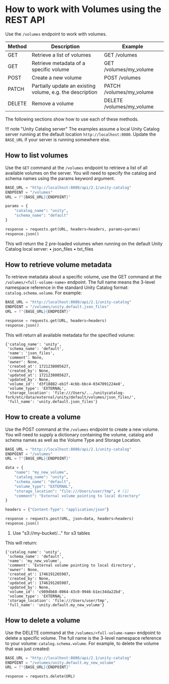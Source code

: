 # How to work with Volumes using the REST API

Use the `/volumes` endpoint to work with volumes.

| Method | Description                                               | Example                   |
| ------ | --------------------------------------------------------- | ------------------------- |
| GET    | Retrieve a list of volumes                                | GET /volumes              |
| GET    | Retrieve metadata of a specific volume                    | GET /volumes/my_volume    |
| POST   | Create a new volume                                       | POST /volumes             |
| PATCH  | Partially update an existing volume, e.g. the description | PATCH /volumes/my_volume  |
| DELETE | Remove a volume                                           | DELETE /volumes/my_volume |

The following sections show how to use each of these methods.

<!-- prettier-ignore -->
!!! note "Unity Catalog server"
    The examples assume a local Unity Catalog server running at the default location `http://localhost:8080`. Update the `BASE_URL` if your server is running somewhere else.

## How to list volumes

Use the `GET` command at the `/volumes` endpoint to retrieve a list of all available volumes on the server. You will need to specify the catalog and schema names using the params keyword argument.

```python
BASE_URL = "http://localhost:8080/api/2.1/unity-catalog"
ENDPOINT = "/volumes"
URL = f"{BASE_URL}{ENDPOINT}"

params = {
    "catalog_name": "unity",
    "schema_name": "default"
}

response = requests.get(URL, headers=headers, params=params)
response.json()
```

This will return the 2 pre-loaded volumes when running on the default Unity Catalog local server:
• json_files
• txt_files

## How to retrieve volume metadata

To retrieve metadata about a specific volume, use the GET command at the `/volumes/<full-volume-name>` endpoint. The full name means the 3-level namespace reference in the standard Unity Catalog format: `catalog.schema.volume`. For example:

```python
BASE_URL = "http://localhost:8080/api/2.1/unity-catalog"
ENDPOINT = "/volumes/unity.default.json_files"
URL = f"{BASE_URL}{ENDPOINT}"

response = requests.get(URL, headers=headers)
response.json()
```

This will return all available metadata for the specified volume:

```
{'catalog_name': 'unity',
 'schema_name': 'default',
 'name': 'json_files',
 'comment': None,
 'owner': None,
 'created_at': 1721238005627,
 'created_by': None,
 'updated_at': 1721238005627,
 'updated_by': None,
 'volume_id': 'd3f18882-eb1f-4cbb-bbc4-0347091224e8',
 'volume_type': 'EXTERNAL',
 'storage_location': 'file:///Users/.../unitycatalog-fork/etc/data/external/unity/default/volumes/json_files/',
 'full_name': 'unity.default.json_files'}
```

## How to create a volume

Use the POST command at the `/volumes` endpoint to create a new volume. You will need to supply a dictionary containing the volume, catalog and schema names as well as the Volume Type and Storage Location.

```python
BASE_URL = "http://localhost:8080/api/2.1/unity-catalog"
ENDPOINT = "/volumes"
URL = f"{BASE_URL}{ENDPOINT}"

data = {
    "name": "my_new_volume",
    "catalog_name": "unity",
    "schema_name": "default",
    "volume_type": "EXTERNAL",
    "storage_location": "file:///Users/user/tmp", # (1)
    "comment": "External volume pointing to local directory"
}

headers = {"Content-Type": "application/json"}

response = requests.post(URL, json=data, headers=headers)
response.json()
```

1. Use "s3://my-bucket/..." for s3 tables

This will return:

```
{'catalog_name': 'unity',
 'schema_name': 'default',
 'name': 'my_new_volume',
 'comment': 'External volume pointing to local directory',
 'owner': None,
 'created_at': 1746191265987,
 'created_by': None,
 'updated_at': 1746191265987,
 'updated_by': None,
 'volume_id': 'c989db68-8064-43c0-9946-b1ec34da22bd',
 'volume_type': 'EXTERNAL',
 'storage_location': 'file:///Users/user/tmp',
 'full_name': 'unity.default.my_new_volume'}
```

## How to delete a volume

Use the DELETE command at the `/volumes/<full-volume-name>` endpoint to delete a specific volume. The full name is the 3-level namespace reference to your volume: `catalog.schema.volume`. For example, to delete the volume that was just created:

```python
BASE_URL = "http://localhost:8080/api/2.1/unity-catalog"
ENDPOINT = "/volumes/unity.default.my_new_volume"
URL = f"{BASE_URL}{ENDPOINT}"

response = requests.delete(URL)
```
